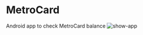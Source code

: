 # MetroCard
 Android app to check MetroCard balance
![show-app](https://github.com/joseluislo12/MetroCard/blob/master/MetroCard%20App.gif)
